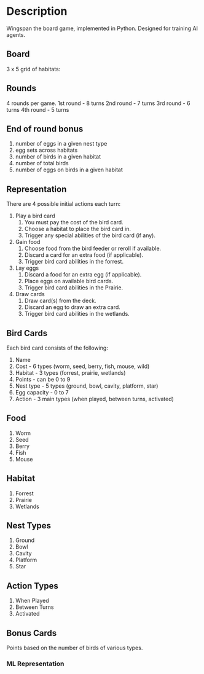 # Description

Wingspan the board game, implemented in Python. Designed for training AI agents.

## Board

3 x 5 grid of habitats:

## Rounds

4 rounds per game.
1st round - 8 turns
2nd round - 7 turns
3rd round - 6 turns
4th round - 5 turns

## End of round bonus

1. number of eggs in a given nest type
2. egg sets across habitats
3. number of birds in a given habitat
4. number of total birds
5. number of eggs on birds in a given habitat

## Representation

There are 4 possible initial actions each turn:

1. Play a bird card
   1. You must pay the cost of the bird card.
   2. Choose a habitat to place the bird card in.
   3. Trigger any special abilities of the bird card (if any).
2. Gain food
   1. Choose food from the bird feeder or reroll if available.
   2. Discard a card for an extra food (if applicable).
   3. Trigger bird card abilities in the forrest.
3. Lay eggs
   1. Discard a food for an extra egg (if applicable).
   2. Place eggs on available bird cards.
   3. Trigger bird card abilities in the Prairie.
4. Draw cards
   1. Draw card(s) from the deck.
   2. Discard an egg to draw an extra card.
   3. Trigger bird card abilities in the wetlands.

## Bird Cards

Each bird card consists of the following:

1. Name
2. Cost - 6 types (worm, seed, berry, fish, mouse, wild)
3. Habitat - 3 types (forrest, prairie, wetlands)
4. Points - can be 0 to 9
5. Nest type - 5 types (ground, bowl, cavity, platform, star)
6. Egg capacity - 0 to 7
7. Action - 3 main types (when played, between turns, activated)

## Food

1. Worm
2. Seed
3. Berry
4. Fish
5. Mouse

## Habitat

1. Forrest
2. Prairie
3. Wetlands

## Nest Types

1. Ground
2. Bowl
3. Cavity
4. Platform
5. Star

## Action Types

1. When Played
2. Between Turns
3. Activated

## Bonus Cards

Points based on the number of birds of various types.

### ML Representation
